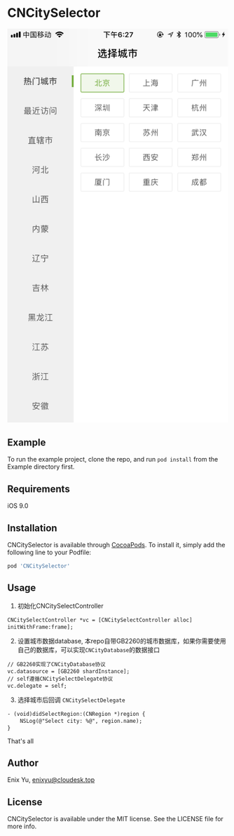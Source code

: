 # CNCitySelector

![Screen](https://github.com/enix223/CNCitySelector/blob/master/Example/Screenshot/screen.jpeg)

## Example

To run the example project, clone the repo, and run `pod install` from the Example directory first.

## Requirements

iOS  9.0

## Installation

CNCitySelector is available through [CocoaPods](https://cocoapods.org). To install
it, simply add the following line to your Podfile:

```ruby
pod 'CNCitySelector'
```

## Usage

1. 初始化CNCitySelectController

```objc
CNCitySelectController *vc = [CNCitySelectController alloc] initWithFrame:frame];
```

2. 设置城市数据database, 本repo自带GB2260的城市数据库，如果你需要使用自己的数据库，可以实现`CNCityDatabase`的数据接口

```objc
// GB2260实现了CNCityDatabase协议
vc.datasource = [GB2260 shardInstance];
// self遵循CNCitySelectDelegate协议
vc.delegate = self;
```

3. 选择城市后回调 `CNCitySelectDelegate`

```objc
- (void)didSelectRegion:(CNRegion *)region {
    NSLog(@"Select city: %@", region.name);
}
```

That's all

## Author

Enix Yu, enixyu@cloudesk.top

## License

CNCitySelector is available under the MIT license. See the LICENSE file for more info.
